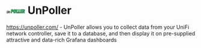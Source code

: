 # <img src="unpoller.png" width=50px style="vertical-align: middle;" alt="Logo"/> UnPoller

https://unpoller.com/ - UnPoller allows you to collect data from your UniFi network controller, save it to a database, and then display it on pre-supplied attractive and data-rich Grafana dashboards